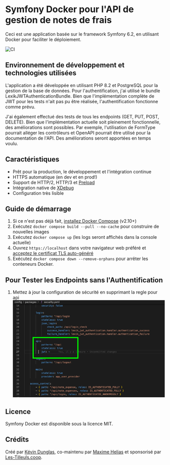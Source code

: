 # Symfony Docker pour l'API de gestion de notes de frais

Ceci est une application basée sur le framework Symfony 6.2, en utilisant Docker pour faciliter le déploiement.

![CI](https://github.com/dunglas/symfony-docker/workflows/CI/badge.svg)

## Environnement de développement et technologies utilisées

L'application a été développée en utilisant PHP 8.2 et PostgreSQL pour la gestion de la base de données. Pour l'authentification, j'ai utilisé le bundle LexikJWTAuthenticationBundle. Bien que l'implémentation complète de JWT pour les tests n'ait pas pu être réalisée, l'authentification fonctionne comme prévu.

J'ai également effectué des tests de tous les endpoints (GET, PUT, POST, DELETE). Bien que l'implémentation actuelle soit pleinement fonctionnelle, des améliorations sont possibles. Par exemple, l'utilisation de FormType pourrait alléger les contrôleurs et OpenAPI pourrait être utilisé pour la documentation de l'API. Des améliorations seront apportées en temps voulu.

## Caractéristiques

* Prêt pour la production, le développement et l'intégration continue
* HTTPS automatique (en dev et en prod!)
* Support de HTTP/2, HTTP/3 et [Preload](https://symfony.com/doc/current/web_link.html)
* Intégration native de [XDebug](docs/xdebug.md)
* Configuration très lisible

## Guide de démarrage

1. Si ce n'est pas déjà fait, [installez Docker Compose](https://docs.docker.com/compose/install/) (v2.10+)
2. Exécutez `docker compose build --pull --no-cache` pour construire de nouvelles images
3. Exécutez `docker compose up` (les logs seront affichés dans la console actuelle)
4. Ouvrez `https://localhost` dans votre navigateur web préféré et [acceptez le certificat TLS auto-généré](https://stackoverflow.com/a/15076602/1352334)
5. Exécutez `docker compose down --remove-orphans` pour arrêter les conteneurs Docker.

## Pour Tester les Endpoints sans l'Authentification
1. Mettez à jour la configuration de sécurité en supprimant la regle pour api
![Alt Text](./docs/to_remove_to_run%20_tests_without_auth.png)
## Licence

Symfony Docker est disponible sous la licence MIT.

## Crédits

Créé par [Kévin Dunglas](https://dunglas.fr), co-maintenu par [Maxime Helias](https://twitter.com/maxhelias) et sponsorisé par [Les-Tilleuls.coop](https://les-tilleuls.coop).